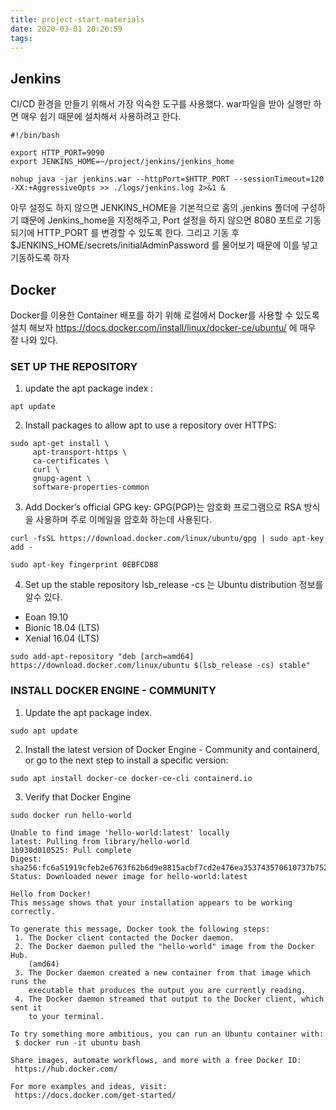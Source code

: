 ```yaml
---
title: project-start-materials
date: 2020-03-01 20:26:59
tags:
---
```

## Jenkins

CI/CD 환경을 만들기 위해서 가장 익숙한 도구를 사용했다.
war파일을 받아 실행만 하면 매우 쉽기 때문에 설치해서 사용하려고 한다.

```shell script
#!/bin/bash

export HTTP_PORT=9090
export JENKINS_HOME=~/project/jenkins/jenkins_home

nohup java -jar jenkins.war --httpPort=$HTTP_PORT --sessionTimeout=120 -XX:+AggressiveOpts >> ./logs/jenkins.log 2>&1 &
```

아무 설정도 하지 않으면 JENKINS_HOME을 기본적으로 홈의 .jenkins 폴더에 구성하기 떄문에 Jenkins_home을 지정해주고,
Port 설정을 하지 않으면 8080 포트로 기동 되기에 HTTP_PORT 를 변경할 수 있도록 한다.
그리고 기동 후 $JENKINS_HOME/secrets/initialAdminPassword 를 물어보기 때문에 이를 넣고 기동하도록 하자

## Docker

Docker를 이용한 Container 배포를 하기 위해 로컬에서 Docker를 사용할 수 있도록 설치 해보자
https://docs.docker.com/install/linux/docker-ce/ubuntu/ 에 매우 잘 나와 있다.
### SET UP THE REPOSITORY

1. update the apt package index :
```shell script
apt update
```    

2. Install packages to allow apt to use a repository over HTTPS:
```shell script
sudo apt-get install \
     apt-transport-https \
     ca-certificates \
     curl \
     gnupg-agent \
     software-properties-common
```

3. Add Docker’s official GPG key:
GPG(PGP)는 암호화 프로그램으로 RSA 방식을 사용하며 주로 이메일을 암호화 하는데 사용된다.
 ```shell script
curl -fsSL https://download.docker.com/linux/ubuntu/gpg | sudo apt-key add -

sudo apt-key fingerprint 0EBFCD88
```

4. Set up the stable repository
lsb_release -cs 는 Ubuntu distribution 정보를 알수 있다.
- Eoan 19.10
- Bionic 18.04 (LTS)
- Xenial 16.04 (LTS)

```shell script
sudo add-apt-repository "deb [arch=amd64] https://download.docker.com/linux/ubuntu $(lsb_release -cs) stable"
```

### INSTALL DOCKER ENGINE - COMMUNITY

1. Update the apt package index.
```shell script
sudo apt update
```

2. Install the latest version of Docker Engine - Community and containerd, or go to the next step to install a specific version:
```shell script
sudo apt install docker-ce docker-ce-cli containerd.io
```   

3. Verify that Docker Engine
```shell script
sudo docker run hello-world
```

```shell script
Unable to find image 'hello-world:latest' locally
latest: Pulling from library/hello-world
1b930d010525: Pull complete 
Digest: sha256:fc6a51919cfeb2e6763f62b6d9e8815acbf7cd2e476ea353743570610737b752
Status: Downloaded newer image for hello-world:latest

Hello from Docker!
This message shows that your installation appears to be working correctly.

To generate this message, Docker took the following steps:
 1. The Docker client contacted the Docker daemon.
 2. The Docker daemon pulled the "hello-world" image from the Docker Hub.
    (amd64)
 3. The Docker daemon created a new container from that image which runs the
    executable that produces the output you are currently reading.
 4. The Docker daemon streamed that output to the Docker client, which sent it
    to your terminal.

To try something more ambitious, you can run an Ubuntu container with:
 $ docker run -it ubuntu bash

Share images, automate workflows, and more with a free Docker ID:
 https://hub.docker.com/

For more examples and ideas, visit:
 https://docs.docker.com/get-started/
```

